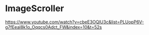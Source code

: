 # ImageScroller

https://www.youtube.com/watch?v=cbeE3OQlU3c&list=PLUopP6V-g7fEeal8k1o_Oqqcs0Adct_FW&index=10&t=52s
